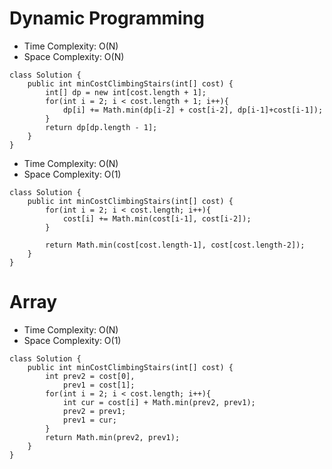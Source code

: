 # Dynamic Programming
* Time Complexity: O(N)
* Space Complexity: O(N)
```
class Solution {
    public int minCostClimbingStairs(int[] cost) {
        int[] dp = new int[cost.length + 1];
        for(int i = 2; i < cost.length + 1; i++){
            dp[i] += Math.min(dp[i-2] + cost[i-2], dp[i-1]+cost[i-1]);
        }
        return dp[dp.length - 1];
    }
}
```
* Time Complexity: O(N)
* Space Complexity: O(1)
```
class Solution {
    public int minCostClimbingStairs(int[] cost) {
        for(int i = 2; i < cost.length; i++){
            cost[i] += Math.min(cost[i-1], cost[i-2]);
        }
        
        return Math.min(cost[cost.length-1], cost[cost.length-2]);
    }
}
```
# Array
* Time Complexity: O(N)
* Space Complexity: O(1)
```
class Solution {
    public int minCostClimbingStairs(int[] cost) {
        int prev2 = cost[0],
            prev1 = cost[1];
        for(int i = 2; i < cost.length; i++){
            int cur = cost[i] + Math.min(prev2, prev1);
            prev2 = prev1;
            prev1 = cur;
        }
        return Math.min(prev2, prev1);
    }
}
```